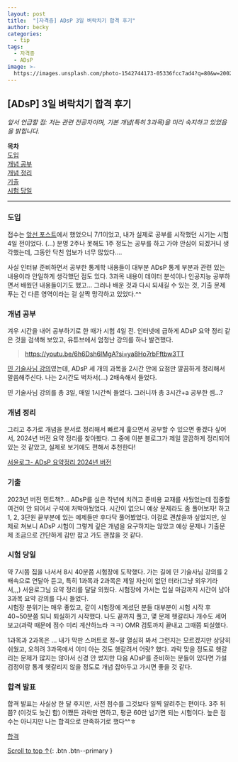 ```yaml
---
layout: post
title:  "[자격증] ADsP 3일 벼락치기 합격 후기"
author: becky
categories:
  - tip
tags:
  - 자격증
  - ADsP
image: >-
  https://images.unsplash.com/photo-1542744173-05336fcc7ad4?q=80&w=2002&auto=format&fit=crop&ixlib=rb-4.0.3&ixid=M3wxMjA3fDB8MHxwaG90by1wYWdlfHx8fGVufDB8fHx8fA%3D%3D
---
```



## [ADsP] 3일 벼락치기 합격 후기       

*앞서 언급할 점: 저는 관련 전공자이며, 기본 개념(특히 3과목)을 미리 숙지하고 있었음을 밝힙니다.*  


**목차**  
[도입](#도입)  
[개념 공부](#개념_공부)    
[개념 정리](#개념_정리)  
[기출](#기출)  
[시험 당일](#시험_당일)  


---   

### 도입  

접수는 [앞선 포스트](https://becky-new.github.io/adsp-%EC%A0%91%EC%88%98/)에서 했었으니 7/1이었고, 내가 실제로 공부를 시작했던 시기는 시험 4일 전이었다. (...) 분명 2주나 못해도 1주 정도는 공부를 하고 가야 안심이 되겠거니 생각했는데, 그동안 닥친 업보가 너무 많았다....  

사실 인터뷰 준비하면서 공부한 통계학 내용들이 대부분 ADsP 통계 부분과 관련 있는 내용이라 안일하게 생각했던 점도 있다. 3과목 내용이 데이터 분석이나 인공지능 공부하면서 배웠던 내용들이기도 했고... 그러나 배운 것과 다시 되새길 수 있는 것, 기출 문제 푸는 건 다른 영역이라는 걸 살짝 망각하고 있었다.^^  


### 개념 공부  

겨우 시간을 내어 공부하기로 한 때가 시험 4일 전. 인터넷에 급하게 ADsP 요약 정리 같은 것을 검색해 보았고, 유튜브에서 엄청난 강의를 하나 발견했다.  


> https://youtu.be/6h6Dsh6IMgA?si=ya8Ho7rbFftbw3TT

[민 기술사님 강의](https://youtu.be/6h6Dsh6IMgA?si=ya8Ho7rbFftbw3TT)였는데, ADsP 세 개의 과목을 2시간 안에 요점만 깔끔하게 정리해서 말씀해주신다. 나는 2시간도 벅차서(...) 2배속해서 들었다.  

민 기술사님 강의를 총 3일, 매일 1시간씩 들었다. 그러니까 총 3시간+a 공부한 셈...?  



### 개념 정리  

그리고 추가로 개념을 문서로 정리해서 빠르게 훑으면서 공부할 수 있으면 좋겠다 싶어서, 2024년 버전 요약 정리를 찾아봤다. 그 중에 이분 블로그가 제일 깔끔하게 정리되어 있는 것 같았고, 실제로 보기에도 편해서 추천한다!  

[서윤로그- ADsP 요약정리 2024년 버전](https://sy-log.tistory.com/entry/ADsP-%EC%9A%94%EC%95%BD-ADsP-1%EA%B3%BC%EB%AA%A9-I-%EB%8D%B0%EC%9D%B4%ED%84%B0-%EC%9D%B4%ED%95%B4#google_vignette)   


### 기출  


2023년 버전 민트책?... ADsP를 실은 작년에 치려고 준비용 교재를 사뒀었는데 집중할 여건이 안 되어서 구석에 처박아뒀었다. 시간이 없으니 예상 문제라도 좀 풀어보자! 하고 1, 2, 3단원 끝부분에 있는 예제들만 후다닥 풀어봤었다. 이걸로 괜찮을까 싶었지만, 실제로 쳐보니 ADsP 시험이 그렇게 깊은 개념을 요구하지는 않았고 예상 문제나 기출문제 조금으로 간단하게 감만 잡고 가도 괜찮을 것 같다.  



### 시험 당일  

약 7시쯤 집을 나서서 8시 40분쯤 시험장에 도착했다. 가는 길에 민 기술사님 강의를 2배속으로 연달아 듣고, 특히 1과목과 2과목은 제일 자신이 없던 터라(그냥 외우기라서,,,) 서윤로그님 요약 정리를 달달 외웠다. 시험장에 가서는 입실 마감까지 시간이 남아 3과목 요약 강의를 다시 들었다.  
시험장 분위기는 매우 좋았고, 같이 시험장에 계셨던 분들 대부분이 시험 시작 후 40~50분쯤 되니 퇴실하기 시작했다. 나도 끝까지 풀고, 몇 문제 헷갈리나 개수도 세어보고(과락 때문에 점수 미리 계산하느라 ㅋㅋ) OMR 검토까지 끝내고 그때쯤 퇴실했다.  

1과목과 2과목은 ... 내가 막판 스퍼트로 정~말 열심히 봐서 그런지는 모르겠지만 상당히 쉬웠고, 오히려 3과목에서 이미 아는 것도 헷갈려서 어랏? 했다. 과락 맞을 정도로 헷갈리는 문제가 많지는 않아서 신경 안 썼지만 다음 ADsP를 준비하는 분들이 있다면 가설검정이랑 통계 헷갈리지 않을 정도로 개념 잡아두고 가시면 좋을 것 같다.



### 합격 발표  


합격 발표는 사실상 한 달 후지만, 사전 점수를 그것보다 일찍 알려주는 편이다. 3주 뒤쯤? (이것도 늦긴 함)
어쨌든 과락만 면하고, 평균 60만 넘기면 되는 시험이다. 높은 점수는 아니지만 나는 합격으로 만족하기로 했다^^ㅎ  

[합격](https://i.imgur.com/bCVeDsK.jpeg)  





[Scroll to top ↑](#){: .btn .btn--primary }  



